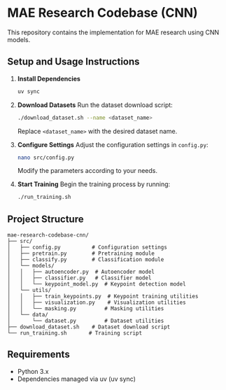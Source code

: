 # MAE Research Codebase (CNN)

This repository contains the implementation for MAE research using CNN models.

## Setup and Usage Instructions

1. **Install Dependencies**
   ```bash
   uv sync
   ```

2. **Download Datasets**
   Run the dataset download script:
   ```bash
   ./download_dataset.sh --name <dataset_name>
   ```
   Replace `<dataset_name>` with the desired dataset name.

3. **Configure Settings**
   Adjust the configuration settings in `config.py`:
   ```bash
   nano src/config.py
   ```
   Modify the parameters according to your needs.

4. **Start Training**
   Begin the training process by running:
   ```bash
   ./run_training.sh
   ```

## Project Structure
```
mae-research-codebase-cnn/
├── src/
│   ├── config.py          # Configuration settings
│   ├── pretrain.py        # Pretraining module
│   ├── classify.py        # Classification module
│   └── models/
│   │   ├── autoencoder.py  # Autoencoder model
│   │   ├── classifier.py   # Classifier model
│   │   └── keypoint_model.py  # Keypoint detection model
│   └── utils/
│   │   ├── train_keypoints.py  # Keypoint training utilities
│   │   ├── visualization.py    # Visualization utilities
│   │   └── masking.py         # Masking utilities
│   └── data/
│       └── dataset.py         # Dataset utilities
├── download_dataset.sh    # Dataset download script
└── run_training.sh       # Training script
```

## Requirements
- Python 3.x
- Dependencies managed via uv (uv sync)